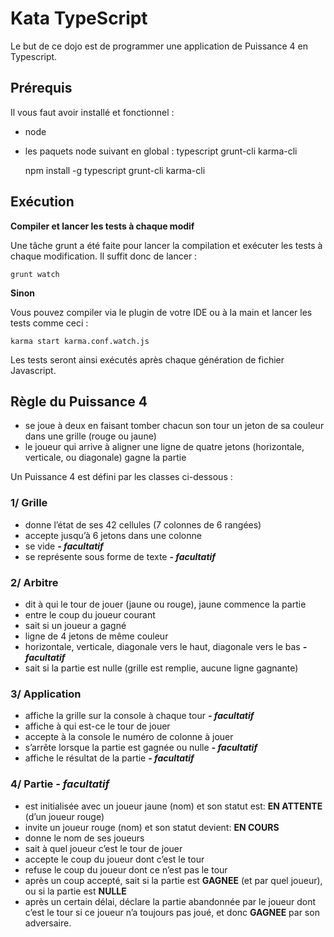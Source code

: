 # Kata TypeScript

Le but de ce dojo est de programmer une application de Puissance 4 en Typescript.

## Prérequis

Il vous faut avoir installé et fonctionnel :

* node
* les paquets node suivant en global : typescript grunt-cli karma-cli 

    npm install -g typescript grunt-cli karma-cli

 
## Exécution

__Compiler et lancer les tests à chaque modif__

Une tâche grunt a été faite pour lancer la compilation et exécuter les tests à chaque modification.
Il suffit donc de lancer :

    grunt watch
    
__Sinon__

Vous pouvez compiler via le plugin de votre IDE ou à la main et lancer les tests comme ceci :

    karma start karma.conf.watch.js
    
Les tests seront ainsi exécutés après chaque génération de fichier Javascript.

## Règle du Puissance 4

* se joue à deux en faisant tomber chacun son tour un jeton de sa couleur dans une grille (rouge ou jaune)
* le joueur qui arrive à aligner une ligne de quatre jetons (horizontale, verticale, ou diagonale) gagne la partie

Un Puissance 4 est défini par les classes ci-dessous :

### 1/ Grille

* donne l’état de ses 42 cellules (7 colonnes de 6 rangées)
* accepte jusqu’à 6 jetons dans une colonne
* se vide **_- facultatif_**
* se représente sous forme de texte **_- facultatif_**

### 2/ Arbitre

* dit à qui le tour de jouer (jaune ou rouge), jaune commence la partie
* entre le coup du joueur courant 
* sait si un joueur a gagné
 * ligne de 4 jetons de même couleur
 * horizontale, verticale, diagonale vers le haut, diagonale vers le bas **_- facultatif_**
* sait si la partie est nulle (grille est remplie, aucune ligne gagnante)

### 3/ Application

* affiche la grille sur la console à chaque tour **_- facultatif_**
* affiche à qui est-ce le tour de jouer
* accepte à la console le numéro de colonne à jouer
* s’arrête lorsque la partie est gagnée ou nulle **_- facultatif_**
* affiche le résultat de la partie **_- facultatif_**

### 4/ Partie  _- facultatif_

* est initialisée avec un joueur jaune (nom) et son statut est: **EN ATTENTE** (d’un joueur rouge)
* invite un joueur rouge (nom) et son statut devient: **EN COURS**
* donne le nom de ses joueurs
* sait à quel joueur c’est le tour de jouer
* accepte le coup du joueur dont c’est le tour
* refuse le coup du joueur dont ce n’est pas le tour
* après un coup accepté, sait si la partie est **GAGNEE** (et par quel joueur), ou si la partie est **NULLE**
* après un certain délai, déclare la partie abandonnée par le joueur dont c’est le tour si ce joueur n’a toujours pas joué, et donc **GAGNEE** par son adversaire.
